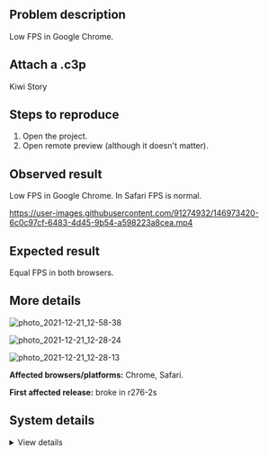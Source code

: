 ## Problem description

Low FPS in Google Chrome.

## Attach a .c3p

Kiwi Story

## Steps to reproduce

1. Open the project.
2. Open remote preview (although it doesn't matter).

## Observed result

Low FPS in Google Chrome. In Safari FPS is normal.

https://user-images.githubusercontent.com/91274932/146973420-6c0c97cf-6483-4d45-9b54-a598223a8cea.mp4

## Expected result

Equal FPS in both browsers.

## More details

![photo_2021-12-21_12-58-38](https://user-images.githubusercontent.com/91274932/146973373-536b049d-0470-4118-bd12-8fe11d96b422.jpg)

![photo_2021-12-21_12-28-24](https://user-images.githubusercontent.com/91274932/146973395-943d8878-005d-4b81-b5ec-07fbb0aaf8b3.jpg)

![photo_2021-12-21_12-28-13](https://user-images.githubusercontent.com/91274932/146973396-cdf7aa93-ae77-405b-9271-7f7c57033adc.jpg)

**Affected browsers/platforms:** Chrome, Safari.

**First affected release:** broke in r276-2s

## System details

<details><summary>View details</summary>

Platform information
Browser: Safari
Browser version: 15.2
Browser engine: WebKit
Context: browser
Operating system: Mac OS X
Operating system version: 10.15_7
Device type: desktop
Device pixel ratio: 1
Logical CPU cores: (unavailable, defaulting to 2)
Approx. device memory: (unavailable)
User agent: Mozilla/5.0 (Macintosh; Intel Mac OS X 10_15_7) AppleWebKit/605.1.15 (KHTML, like Gecko) Version/15.2 Safari/605.1.15
C3 release: r276.2 (stable)
Language setting: en-US
Local storage
Storage quota (approx): (status unavailable)
Storage usage (approx): (status unavailable)
Persistant storage: No
Browser support notes
This list contains missing features that are not required, but could improve performance or user experience if supported.
 • Rendering multiple on-screen Layout Views is slow in Safari due to bug 177132 (https://bugs.webkit.org/show_bug.cgi?id=177132)
 • CSS containment is not supported. Editor performance may be significantly degraded.
 • The <dialog> element is not supported. A polyfill is in use.
 • Web Animations are not supported. Animations are disabled.
 • WebGL 2+ is not supported. Rendering quality and features may be affected.
 • ImageBitmap is not supported. Texture loading performance may be degraded.
 • Idle callbacks are not supported. Background loading performance may be degraded.
 • Determining input device capabilities is not supported.
 • Storage quota estimate is unavailable.
WebGL information
Version string: WebGL 1.0
Numeric version: 1
Supports NPOT textures: partial
Supports GPU profiling: no
Supports highp precision: yes
Vendor: Apple Inc.
Renderer: Apple GPU
Major performance caveat: no
Maximum texture size: 8192
Point size range: 1 to 255.875
Extensions:
 • EXT_blend_minmax
 • EXT_sRGB
 • EXT_frag_depth
 • OES_texture_float
 • OES_texture_float_linear
 • OES_texture_half_float
 • OES_texture_half_float_linear
 • OES_standard_derivatives
 • EXT_shader_texture_lod
 • EXT_texture_compression_rgtc
 • EXT_texture_filter_anisotropic
 • OES_vertex_array_object
 • OES_element_index_uint
 • OES_fbo_render_mipmap
 • WEBGL_lose_context
 • WEBGL_compressed_texture_s3tc
 • WEBGL_compressed_texture_s3tc_srgb
 • WEBGL_depth_texture
 • WEBGL_draw_buffers
 • ANGLE_instanced_arrays
 • WEBGL_debug_shaders
 • WEBGL_debug_renderer_info
 • EXT_color_buffer_half_float
 • EXT_float_blend
 • WEBGL_color_buffer_float
 • KHR_parallel_shader_compile
 • WEBGL_multi_draw
Audio information
System sample rate: 44100 Hz
Output channels: 2
Output interpretation: speakers
Supported decode formats:
 • MPEG-4 AAC (audio/mp4; codecs=mp4a.40.5)
 • MP3 (audio/mpeg)
 • FLAC (audio/flac)
Supported encode formats:
 • MPEG-4 AAC (audio/mp4; codecs=mp4a.40.5)
Video information
Supported decode formats:
 • H.264 (video/mp4; codecs=avc1.42E01E)
Supported encode formats:
 • H.264 (video/mp4; codecs=avc1.42E01E)

</details>
